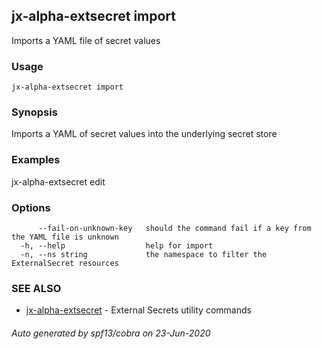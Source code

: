 ## jx-alpha-extsecret import

Imports a YAML file of secret values

### Usage

```
jx-alpha-extsecret import
```

### Synopsis

Imports a YAML of secret values into the underlying secret store

### Examples

  jx-alpha-extsecret edit

### Options

```
      --fail-on-unknown-key   should the command fail if a key from the YAML file is unknown
  -h, --help                  help for import
  -n, --ns string             the namespace to filter the ExternalSecret resources
```

### SEE ALSO

* [jx-alpha-extsecret](jx-alpha-extsecret.md)	 - External Secrets utility commands

###### Auto generated by spf13/cobra on 23-Jun-2020
